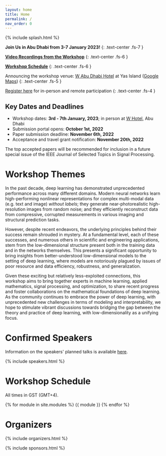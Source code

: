 ```yaml
---
layout: home
title: Home
permalink: /
nav_order: 0
---
```


{% include splash.html %}

**Join Us in Abu Dhabi from 3-7 January 2023!**
{: .text-center .fs-7 }

**[Video Recordings from the
Workshop](https://www.youtube.com/@MBZUAI/streams)**
{: .text-center .fs-6 }

**[Workshop Schedule]({{site.baseurl}}/schedule)**
{: .text-center .fs-6 }

<!---
**Live Streams: [YouTube](https://www.youtube.com/@MBZUAI/featured),
[Facebook](https://fb.watch/hPsp7jWiQ5/),
[Zoom (pass. 862467)](https://mbzuai-ac-ae.zoom.us/j/94824561684?pwd=dkh2YUllQ1BkejFOSHFLK0tKOTVCUT09)**
| **[Workshop Schedule]({{site.baseurl}}/schedule)**
{: .text-center .fs-6 }

Wednesday, January 4th -- Friday, January 6th:<br>
**[Talks]({{site.baseurl}}/schedule) in the Great Hall at the W Hotel**
{: .text-center .fs-6 }
-->


Announcing the workshop venue: [W Abu Dhabi
Hotel]({{site.base}}/travel#workshop-venue) at Yas Island ([Google Maps](https://goo.gl/maps/1SZgtcixgMbgeZqE6))
{: .text-center .fs-5 }

[Register
here](https://docs.google.com/forms/d/e/1FAIpQLScMqcyVsrldFpZPwjajr2hcYz9aKx5V3riFNAEUQ7vswlrw7g/viewform)
for in-person and remote participation
{: .text-center .fs-4 }


<!---

*[Submit your work]({{site.base}}/submission) by
11/6/2022 on [OpenReview](https://openreview.net/group?id=mbzuai.ac.ae/SLowDNN/2023/Workshop)*
{: .text-center .fs-6 }

See [the call for papers]({{site.base}}/submission) for guidelines and
more details about submitting
{: .text-center .fs-5 }

[Travel grants]({{site.base}}/travel) are available for authors of accepted
papers
{: .text-center .fs-5 }
-->




## Key Dates and Deadlines

- Workshop dates: **3rd - 7th January, 2023**; in person at [W
  Hotel]({{site.base}}/travel#workshop-venue), Abu Dhabi
- Submission portal opens: **October 1st, 2022**
- Paper submission deadline: **November 6th, 2022**
- Acceptance and travel grant notification: **November 20th, 2022**

The top accepted papers will
be recommended for inclusion in a future special issue of the IEEE Journal of
Selected Topics in Signal Processing.


# Workshop Themes

In the past decade, deep learning has demonstrated unprecedented performance
across many different domains. Modern neural networks learn high-performing
nonlinear representations for complex multi-modal data (e.g. text and image)
*without labels*; they generate near-photorealistic high-resolution images from
random noise; and they efficiently reconstruct data from compressive, corrupted
measurements in various imaging and structural prediction tasks.

However, despite recent endeavors, the underlying principles behind their
success remain shrouded in mystery. At a fundamental level, each of these
successes, and numerous others in scientific and engineering applications, stem
from the low-dimensional structure present both in the training data and in the
networks themselves. This presents a significant opportunity to bring insights
from better-understood low-dimensional models to the setting of deep learning,
where models are notoriously plagued by issues of poor resource and data
efficiency, robustness, and generalization.

Given these exciting but relatively less-exploited connections, this workshop
aims to bring together experts in machine learning, applied mathematics, signal
processing, and optimization, to share recent progress and foster
collaborations on the mathematical foundations of deep learning. As the
community continues to embrace the power of deep learning, with unprecedented
new challenges in terms of modeling and interpretability, we hope to stimulate
vibrant discussions towards bridging the gap between the theory and practice of
deep learning, with low-dimensionality as a unifying focus.

# Confirmed Speakers

Information on the speakers' planned talks is available [here]({{site.baseurl}}/speakers/#talk-details).

{% include speakers.html %}

# Workshop Schedule

All times in GST (GMT+4).

{% for module in site.modules %}
{{ module }}
{% endfor %}


# Organizers

{% include organizers.html %}

{% include sponsors.html %}

